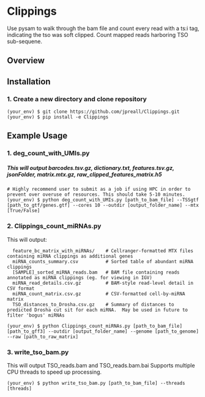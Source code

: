 # Clippings
Use pysam to walk through the bam file and count every read with a ts:i tag, indicating the tso was soft clipped.
Count mapped reads harboring TSO sub-sequene.

## Overview

## Installation
### 1. Create a new directory and clone repository
```
(your_env) $ git clone https://github.com/jpreall/Clippings.git
(your_env) $ pip install -e Clippings
```

## Example Usage
### 1. deg_count_with_UMIs.py 
##### This will output barcodes.tsv.gz, dictionary.txt, features.tsv.gz, jsonFolder, matrix.mtx.gz, raw_clipped_features_matrix.h5
```
# Highly recommend user to submit as a job if using HPC in order to prevent over overuse of resources. This should take 5-10 minutes.
(your_env) $ python deg_count_with_UMIs.py [path_to_bam_file] --TSSgtf [path_to_gtf/genes.gtf] --cores 10 --outdir [output_folder_name] --mtx [True/False]
```

### 2. Clippings_count_miRNAs.py
This will output: 
```
  feature_bc_matrix_with_miRNAs/    # Cellranger-formatted MTX files containing miRNA clippings as additional genes
  miRNA_counts_summary.csv          # Sorted table of abundant miRNA clippings
  [SAMPLE]_sorted_miRNA_reads.bam   # BAM file containing reads annotated as miRNA clippings (eg. for viewing in IGV)
  miRNA_read_details.csv.gz         # BAM-style read-level detail in CSV format
  miRNA_count_matrix.csv.gz         # CSV-formatted cell-by-miRNA matrix
  TSO_distances_to_Drosha.csv.gz    # Summary of distances to predicted Drosha cut sit for each miRNA.  May be used in future to filter 'bogus' miRNAs
```

```
(your_env) $ python Clippings_count_miRNAs.py [path_to_bam_file] [path_to_gff3] --outdir [output_folder_name] --genome [path_to_genome] --raw [path_to_raw_matrix]
```

### 3. write_tso_bam.py
This will output TSO_reads.bam and TSO_reads.bam.bai
Supports multiple CPU threads to speed up processing. 
```
(your_env) $ python write_tso_bam.py [path_to_bam_file] --threads [threads]
```
